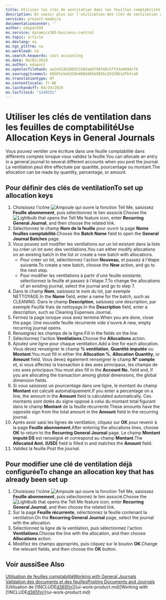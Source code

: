 ```yaml
---
title: Utiliser les clés de ventilation dans les feuilles comptabilité | Microsoft Docs
description: En savoir plus sur l'utilisation des clés de ventilation dans les feuilles.
services: project-madeira
documentationcenter: ''
author: edupont04
ms.service: dynamics365-business-central
ms.topic: article
ms.devlang: na
ms.tgt_pltfrm: na
ms.workload: na
ms.search.keywords: cost accounting
ms.date: 04/01/2019
ms.author: edupont
ms.openlocfilehash: aa2e553b28825338dadd758f48c5ff43a0494cf4
ms.sourcegitcommit: 60b87e5eb32bb408dd65b9855c29159b1dfbfca8
ms.translationtype: HT
ms.contentlocale: fr-BE
ms.lasthandoff: 04/29/2019
ms.locfileid: "1249251"
---
```

# <a name="use-allocation-keys-in-general-journals"></a><span data-ttu-id="12adb-103">Utiliser les clés de ventilation dans les feuilles de comptabilité</span><span class="sxs-lookup"><span data-stu-id="12adb-103">Use Allocation Keys in General Journals</span></span>
<span data-ttu-id="12adb-104">Vous pouvez ventiler une écriture dans une feuille comptabilité dans différents comptes lorsque vous validez la feuille.</span><span class="sxs-lookup"><span data-stu-id="12adb-104">You can allocate an entry in a general journal to several different accounts when you post the journal.</span></span> <span data-ttu-id="12adb-105">La ventilation peut être effectuée par quantité, pourcentage ou montant.</span><span class="sxs-lookup"><span data-stu-id="12adb-105">The allocation can be made by quantity, percentage, or amount.</span></span>

## <a name="to-set-up-allocation-keys"></a><span data-ttu-id="12adb-106">Pour définir des clés de ventilation</span><span class="sxs-lookup"><span data-stu-id="12adb-106">To set up allocation keys</span></span>
1. <span data-ttu-id="12adb-107">Choisissez l'icône ![Ampoule qui ouvre la fonction Tell Me](media/ui-search/search_small.png "Dites-moi ce que vous voulez faire"), saisissez **Feuille abonnement**, puis sélectionnez le lien associé.</span><span class="sxs-lookup"><span data-stu-id="12adb-107">Choose the ![Lightbulb that opens the Tell Me feature](media/ui-search/search_small.png "Tell me what you want to do") icon, enter **Recurring General Journal**, and then choose the related link.</span></span>
2. <span data-ttu-id="12adb-108">Sélectionnez le champ **Nom de la feuille** pour ouvrir la page **Noms feuilles comptabilité**.</span><span class="sxs-lookup"><span data-stu-id="12adb-108">Choose the **Batch Name** field to open the **General Journal Batches** page.</span></span>
3. <span data-ttu-id="12adb-109">Vous pouvez soit modifier les ventilations sur un lot existant dans la liste ou créer un lot avec des ventilations.</span><span class="sxs-lookup"><span data-stu-id="12adb-109">You can either modify allocations on an existing batch in the list or create a new batch with allocations.</span></span>
   * <span data-ttu-id="12adb-110">Pour créer un lot, sélectionnez l'action **Nouveau**, et passez à l'étape suivante.</span><span class="sxs-lookup"><span data-stu-id="12adb-110">To create a new batch, choose the **New** action, and go to the next step.</span></span>
   * <span data-ttu-id="12adb-111">Pour modifier les ventilations à partir d'une feuille existante, sélectionnez la feuille et passez à l'étape 7.</span><span class="sxs-lookup"><span data-stu-id="12adb-111">To change the allocations of an existing journal, select the journal and go to step 7.</span></span>    
4. <span data-ttu-id="12adb-112">Dans le champ **Nom**, saisissez le nom du lot, par exemple NETTOYAGE.</span><span class="sxs-lookup"><span data-stu-id="12adb-112">In the **Name** field, enter a name for the batch, such as CLEANING.</span></span> <span data-ttu-id="12adb-113">Dans le champ **Description**, saisissez une description, par exemple Feuille frais de nettoyage.</span><span class="sxs-lookup"><span data-stu-id="12adb-113">In the **Description** field, enter a description, such as Cleaning Expenses Journal.</span></span>
5. <span data-ttu-id="12adb-114">Fermez la page lorsque vous avez terminé.</span><span class="sxs-lookup"><span data-stu-id="12adb-114">When you are done, close the page.</span></span> <span data-ttu-id="12adb-115">Une nouvelle feuille récurrente vide s'ouvre.</span><span class="sxs-lookup"><span data-stu-id="12adb-115">A new, empty recurring journal opens.</span></span>
6. <span data-ttu-id="12adb-116">Renseignez les champs de la ligne.</span><span class="sxs-lookup"><span data-stu-id="12adb-116">Fill in the fields on the line.</span></span>
7. <span data-ttu-id="12adb-117">Sélectionnez l'action **Ventilations**.</span><span class="sxs-lookup"><span data-stu-id="12adb-117">Choose the **Allocations** action.</span></span>
8. <span data-ttu-id="12adb-118">Ajoutez une ligne pour chaque ventilation.</span><span class="sxs-lookup"><span data-stu-id="12adb-118">Add a line for each allocation.</span></span> <span data-ttu-id="12adb-119">Vous devez renseigner le champ **% ventilation**, **Quantité imputée** ou **Montant**.</span><span class="sxs-lookup"><span data-stu-id="12adb-119">You must fill in either the **Allocation %**, **Allocation Quantity**, or **Amount** field.</span></span> <span data-ttu-id="12adb-120">Vous devez également renseigner le champ **N° compte** et, si vous affectez la transaction à des axes principaux, les champs de ces axes principaux.</span><span class="sxs-lookup"><span data-stu-id="12adb-120">You must also fill in the **Account No.** field and, if you are allocating the transaction among global dimensions, the global dimension fields.</span></span>
9. <span data-ttu-id="12adb-121">Si vous saisissez un pourcentage dans une ligne, le montant du champ **Montant** est calculé automatiquement.</span><span class="sxs-lookup"><span data-stu-id="12adb-121">If you enter a percentage on a line, the amount in the **Amount** field is calculated automatically.</span></span> <span data-ttu-id="12adb-122">Ces montants sont dotés du signe opposé à celui du montant total figurant dans le champ **Montant** de la feuille récurrente.</span><span class="sxs-lookup"><span data-stu-id="12adb-122">These amounts have the opposite sign from the total amount in the **Amount** field in the recurring journal.</span></span>
10. <span data-ttu-id="12adb-123">Après avoir saisi les lignes de ventilation, cliquez sur **OK** pour revenir à la page **Feuille abonnement**.</span><span class="sxs-lookup"><span data-stu-id="12adb-123">After entering the allocations lines, choose **OK** to return to the **Recurring General Journal** page.</span></span> <span data-ttu-id="12adb-124">Le champ **Montant imputé DS** est renseigné et correspond au champ **Montant**.</span><span class="sxs-lookup"><span data-stu-id="12adb-124">The **Allocated Amt. (USD)** field is filled in and matches the **Amount** field.</span></span>
11. <span data-ttu-id="12adb-125">Validez la feuille.</span><span class="sxs-lookup"><span data-stu-id="12adb-125">Post the journal.</span></span>

## <a name="to-change-an-allocation-key-that-has-already-been-set-up"></a><span data-ttu-id="12adb-126">Pour modifier une clé de ventilation déjà configurée</span><span class="sxs-lookup"><span data-stu-id="12adb-126">To change an allocation key that has already been set up</span></span>
1. <span data-ttu-id="12adb-127">Choisissez l'icône ![Ampoule qui ouvre la fonction Tell Me](media/ui-search/search_small.png "Dites-moi ce que vous voulez faire"), saisissez **Feuille abonnement**, puis sélectionnez le lien associé.</span><span class="sxs-lookup"><span data-stu-id="12adb-127">Choose the ![Lightbulb that opens the Tell Me feature](media/ui-search/search_small.png "Tell me what you want to do") icon, enter **Recurring General Journal**, and then choose the related link.</span></span>
2. <span data-ttu-id="12adb-128">Sur la page **Feuille récurrente**, sélectionnez la feuille contenant la ventilation.</span><span class="sxs-lookup"><span data-stu-id="12adb-128">On the **Recurring General Journal** page, select the journal with the allocation.</span></span>
3. <span data-ttu-id="12adb-129">Sélectionnez la ligne de la ventilation, puis sélectionnez l'action **Ventilations**.</span><span class="sxs-lookup"><span data-stu-id="12adb-129">Choose the line with the allocation, and then choose **Allocations** action.</span></span>
4. <span data-ttu-id="12adb-130">Modifiez les champs appropriés, puis cliquez sur le bouton **OK**.</span><span class="sxs-lookup"><span data-stu-id="12adb-130">Change the relevant fields, and then choose the **OK** button.</span></span>

## <a name="see-also"></a><span data-ttu-id="12adb-131">Voir aussi</span><span class="sxs-lookup"><span data-stu-id="12adb-131">See Also</span></span>
[<span data-ttu-id="12adb-132">Utilisation de feuilles comptabilité</span><span class="sxs-lookup"><span data-stu-id="12adb-132">Working with General Journals</span></span>](ui-work-general-journals.md)  
[<span data-ttu-id="12adb-133">Validation des documents et des feuilles</span><span class="sxs-lookup"><span data-stu-id="12adb-133">Posting Documents and Journals</span></span>](ui-post-documents-journals.md)  
<span data-ttu-id="12adb-134">[Utilisation de [!INCLUDE[d365fin](includes/d365fin_md.md)]](ui-work-product.md)</span><span class="sxs-lookup"><span data-stu-id="12adb-134">[Working with [!INCLUDE[d365fin](includes/d365fin_md.md)]](ui-work-product.md)</span></span>
